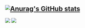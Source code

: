 [![Anurag's GitHub stats](https://github-readme-stats.vercel.app/api?username=inhyeokjo)](https://github.com/anuraghazra/github-readme-stats)
---

<p>
  <a href="https://inhyeok-blog.tistory.com/" target="_blank"><img src="https://img.shields.io/badge/Blog-DD0B78?style=flat-square&logo=GitHub%20Sponsors&logoColor=white"/></a> 
  <a href="mailto:programpunch@gmail.com" target="_blank"><img src="https://img.shields.io/badge/alzpqm@naver.com-EA4335?style=flat-square&logo=Gmail&logoColor=white"/></a> 
</p>
